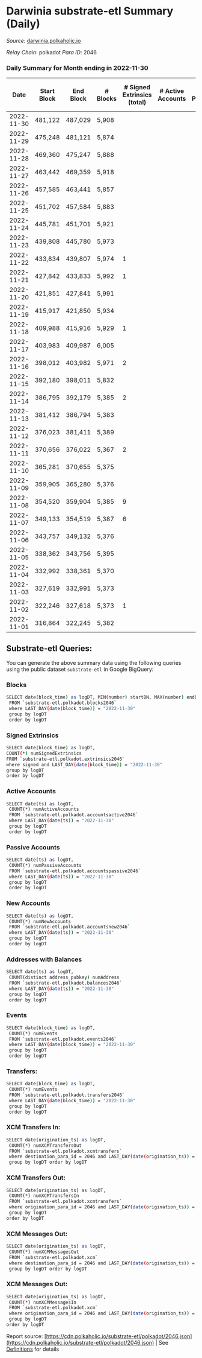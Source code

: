 # Darwinia substrate-etl Summary (Daily)

_Source_: [darwinia.polkaholic.io](https://darwinia.polkaholic.io)

*Relay Chain*: polkadot
*Para ID*: 2046



### Daily Summary for Month ending in 2022-11-30


| Date | Start Block | End Block | # Blocks | # Signed Extrinsics (total) | # Active Accounts | # Passive | # New | # Addresses with Balances | # Events | # Transfers | # XCM Transfers In | # XCM Transfers Out | # XCM In | # XCM Out | Issues | 
| ---- | ----------- | --------- | -------- | --------------------------- | ----------------- | --------- | ----- | ------------------------- | -------- | ----------- | ------------------ | ------------------- | -------- | --------- | ------ |
| 2022-11-30 | 481,122 | 487,029 | 5,908 |  |  |  |  | 21 | 11,819 |   |   |   |  |  |  |
| 2022-11-29 | 475,248 | 481,121 | 5,874 |  |  |  |  | 21 | 11,751 |   |   |   |  |  |  |
| 2022-11-28 | 469,360 | 475,247 | 5,888 |  |  |  |  | 21 | 11,780 |   |   |   |  |  |  |
| 2022-11-27 | 463,442 | 469,359 | 5,918 |  |  |  |  | 21 | 11,839 |   |   |   |  |  |  |
| 2022-11-26 | 457,585 | 463,441 | 5,857 |  |  |  |  |  | 11,717 |   |   |   |  |  |  |
| 2022-11-25 | 451,702 | 457,584 | 5,883 |  |  |  |  | 21 | 11,770 |   |   |   |  |  |  |
| 2022-11-24 | 445,781 | 451,701 | 5,921 |  |  |  |  | 21 | 11,845 |   |   |   |  |  |  |
| 2022-11-23 | 439,808 | 445,780 | 5,973 |  |  |  |  | 21 | 11,949 |   |   |   |  |  |  |
| 2022-11-22 | 433,834 | 439,807 | 5,974 | 1 |  |  |  |  | 12,021 | 61  | 1  | 1  | 1 | 1 |  |
| 2022-11-21 | 427,842 | 433,833 | 5,992 | 1 |  |  |  | 21 | 12,058 | 61  | 1  | 1  | 1 | 1 |  |
| 2022-11-20 | 421,851 | 427,841 | 5,991 |  |  |  |  | 21 | 11,988 |   | 1  |   | 1 |  |  |
| 2022-11-19 | 415,917 | 421,850 | 5,934 |  |  |  |  |  | 11,874 |   | 1  |   | 1 |  |  |
| 2022-11-18 | 409,988 | 415,916 | 5,929 | 1 |  |  |  | 21 | 11,868 |   |   |   |  |  |  |
| 2022-11-17 | 403,983 | 409,987 | 6,005 |  |  |  |  |  | 12,013 |   |   |   |  |  |  |
| 2022-11-16 | 398,012 | 403,982 | 5,971 | 2 |  |  |  |  | 12,085 | 122  | 2  | 2  | 2 | 2 |  |
| 2022-11-15 | 392,180 | 398,011 | 5,832 |  |  |  |  |  | 11,668 |   |   |   |  |  |  |
| 2022-11-14 | 386,795 | 392,179 | 5,385 | 2 |  |  |  |  | 10,913 | 122  | 2  | 2  | 2 | 2 |  |
| 2022-11-13 | 381,412 | 386,794 | 5,383 |  |  |  |  | 21 | 10,769 |   |   |   |  |  |  |
| 2022-11-12 | 376,023 | 381,411 | 5,389 |  |  |  |  |  | 10,781 |   |   |   |  |  |  |
| 2022-11-11 | 370,656 | 376,022 | 5,367 | 2 |  |  |  |  | 10,877 | 122  | 2  | 2  | 2 | 2 |  |
| 2022-11-10 | 365,281 | 370,655 | 5,375 |  |  |  |  |  | 10,753 |   |   |   |  |  |  |
| 2022-11-09 | 359,905 | 365,280 | 5,376 |  |  |  |  |  | 10,755 |   |   |   |  |  |  |
| 2022-11-08 | 354,520 | 359,904 | 5,385 | 9 |  |  |  | 21 | 11,136 | 326  |   |   |  |  |  |
| 2022-11-07 | 349,133 | 354,519 | 5,387 | 6 |  |  |  |  | 11,011 | 209  |   |   |  |  |  |
| 2022-11-06 | 343,757 | 349,132 | 5,376 |  |  |  |  |  | 10,755 |   |   |   |  |  |  |
| 2022-11-05 | 338,362 | 343,756 | 5,395 |  |  |  |  | 21 | 10,793 |   |   |   |  |  |  |
| 2022-11-04 | 332,992 | 338,361 | 5,370 |  |  |  |  | 21 | 10,743 |   |   |   |  |  |  |
| 2022-11-03 | 327,619 | 332,991 | 5,373 |  |  |  |  |  | 10,748 |   |   |   |  |  |  |
| 2022-11-02 | 322,246 | 327,618 | 5,373 | 1 |  |  |  | 21 | 10,823 | 61  | 1  | 1  | 3 | 1 |  |
| 2022-11-01 | 316,864 | 322,245 | 5,382 |  |  |  |  | 21 | 10,767 |   |   |   |  |  |  |

## Substrate-etl Queries:
You can generate the above summary data using the following queries using the public dataset `substrate-etl` in Google BigQuery:

### Blocks
```bash
SELECT date(block_time) as logDT, MIN(number) startBN, MAX(number) endBN, COUNT(*) numBlocks 
 FROM `substrate-etl.polkadot.blocks2046`  
 where LAST_DAY(date(block_time)) = "2022-11-30" 
 group by logDT 
 order by logDT
```

### Signed Extrinsics
```bash
SELECT date(block_time) as logDT, 
COUNT(*) numSignedExtrinsics 
FROM `substrate-etl.polkadot.extrinsics2046`  
where signed and LAST_DAY(date(block_time)) = "2022-11-30" 
group by logDT 
order by logDT
```

### Active Accounts
```bash
SELECT date(ts) as logDT, 
 COUNT(*) numActiveAccounts 
 FROM `substrate-etl.polkadot.accountsactive2046` 
 where LAST_DAY(date(ts)) = "2022-11-30" 
 group by logDT 
 order by logDT
```

### Passive Accounts
```bash
SELECT date(ts) as logDT, 
 COUNT(*) numPassiveAccounts 
 FROM `substrate-etl.polkadot.accountspassive2046` 
 where LAST_DAY(date(ts)) = "2022-11-30" 
 group by logDT 
 order by logDT
```

### New Accounts
```bash
SELECT date(ts) as logDT, 
 COUNT(*) numNewAccounts 
 FROM `substrate-etl.polkadot.accountsnew2046` 
 where LAST_DAY(date(ts)) = "2022-11-30" 
 group by logDT
 order by logDT
```

### Addresses with Balances
```bash
SELECT date(ts) as logDT,
 COUNT(distinct address_pubkey) numAddress 
 FROM `substrate-etl.polkadot.balances2046` 
 where LAST_DAY(date(ts)) = "2022-11-30" 
 group by logDT 
 order by logDT
```

### Events
```bash
SELECT date(block_time) as logDT, 
 COUNT(*) numEvents 
 FROM `substrate-etl.polkadot.events2046` 
 where LAST_DAY(date(block_time)) = "2022-11-30" 
 group by logDT 
 order by logDT
```

### Transfers:
```bash
SELECT date(block_time) as logDT, 
 COUNT(*) numEvents 
 FROM `substrate-etl.polkadot.transfers2046` 
 where LAST_DAY(date(block_time)) = "2022-11-30" 
 group by logDT 
 order by logDT
```

### XCM Transfers In:
```bash
SELECT date(origination_ts) as logDT, 
 COUNT(*) numXCMTransfersOut 
 FROM `substrate-etl.polkadot.xcmtransfers` 
 where destination_para_id = 2046 and LAST_DAY(date(origination_ts)) = "2022-11-30" 
 group by logDT order by logDT
```

### XCM Transfers Out:
```bash
SELECT date(origination_ts) as logDT, 
 COUNT(*) numXCMTransfersIn 
 FROM `substrate-etl.polkadot.xcmtransfers` 
 where origination_para_id = 2046 and LAST_DAY(date(origination_ts)) = "2022-11-30" 
 group by logDT 
order by logDT
```

### XCM Messages Out:
```bash
SELECT date(origination_ts) as logDT, 
 COUNT(*) numXCMMessagesOut 
 FROM `substrate-etl.polkadot.xcm` 
 where destination_para_id = 2046 and LAST_DAY(date(origination_ts)) = "2022-11-30" 
 group by logDT order by logDT
```

### XCM Messages Out:
```bash
SELECT date(origination_ts) as logDT, 
 COUNT(*) numXCMMessagesIn 
 FROM `substrate-etl.polkadot.xcm` 
 where origination_para_id = 2046 and LAST_DAY(date(origination_ts)) = "2022-11-30" 
 group by logDT 
order by logDT
```


Report source: [https://cdn.polkaholic.io/substrate-etl/polkadot/2046.json](https://cdn.polkaholic.io/substrate-etl/polkadot/2046.json) | See [Definitions](/DEFINITIONS.md) for details
